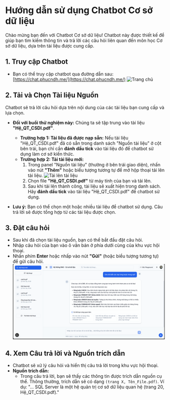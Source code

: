 # Hướng dẫn sử dụng Chatbot Cơ sở dữ liệu

Chào mừng bạn đến với Chatbot Cơ sở dữ liệu! Chatbot này được thiết kế để giúp bạn tìm kiếm thông tin và trả lời các câu hỏi liên quan đến môn học Cơ sở dữ liệu, dựa trên tài liệu được cung cấp.

## 1. Truy cập Chatbot

*   Bạn có thể truy cập chatbot qua đường dẫn sau: [https://chat.phucndh.me/](https://chat.phucndh.me/)
![Trang chủ](src/img/Ui/Trang%20chủ.png)

## 2. Tải và Chọn Tài liệu Nguồn

Chatbot sẽ trả lời câu hỏi dựa trên nội dung của các tài liệu bạn cung cấp và lựa chọn.

*   **Đối với buổi thử nghiệm này:** Chúng ta sẽ tập trung vào tài liệu **"Hệ_QT_CSDl.pdf"**.
    *   **Trường hợp 1: Tài liệu đã được nạp sẵn:** Nếu tài liệu "Hệ_QT_CSDl.pdf" đã có sẵn trong danh sách "Nguồn tài liệu" ở cột bên trái, bạn chỉ cần **đánh dấu tick** vào tài liệu đó để chatbot sử dụng làm cơ sở kiến thức.
    *   **Trường hợp 2: Tải tài liệu mới:**
        1.  Trong panel "Nguồn tài liệu" (thường ở bên trái giao diện), nhấn vào nút **"Thêm"** hoặc biểu tượng tương tự để mở hộp thoại tải lên tài liệu.
![Tải lên tài liệu](src/img/Ui/Modal%20Upload%20nguồn.png)
        2.  Chọn file **"Hệ_QT_CSDl.pdf"** từ máy tính của bạn và tải lên.
        3.  Sau khi tải lên thành công, tài liệu sẽ xuất hiện trong danh sách. Hãy **đánh dấu tick** vào tài liệu "Hệ_QT_CSDl.pdf" để chatbot sử dụng.

*   **Lưu ý:** Bạn có thể chọn một hoặc nhiều tài liệu để chatbot sử dụng. Câu trả lời sẽ được tổng hợp từ các tài liệu được chọn.

## 3. Đặt câu hỏi

*   Sau khi đã chọn tài liệu nguồn, bạn có thể bắt đầu đặt câu hỏi.
*   Nhập câu hỏi của bạn vào ô văn bản ở phía dưới cùng của khu vực hội thoại.
*   Nhấn phím **Enter** hoặc nhấp vào nút **"Gửi"** (hoặc biểu tượng tương tự) để gửi câu hỏi.
![Hỏi đáp](src/img/Ui/Hỏi%20đáp.png)

## 4. Xem Câu trả lời và Nguồn trích dẫn

*   Chatbot sẽ xử lý câu hỏi và hiển thị câu trả lời trong khu vực hội thoại.
*   **Nguồn trích dẫn:**
    *   Trong câu trả lời, bạn sẽ thấy các thông tin được trích dẫn nguồn cụ thể. Thông thường, trích dẫn sẽ có dạng `(trang X, Tên_File.pdf)`. Ví dụ: "... SQL Server là một hệ quản trị cơ sở dữ liệu quan hệ (trang 20, Hệ_QT_CSDl.pdf)."
